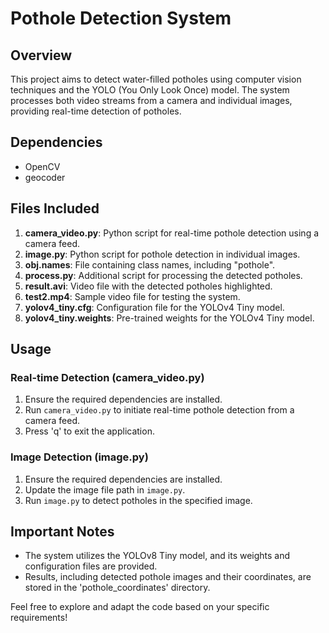 # Pothole Detection System

## Overview
This project aims to detect water-filled potholes using computer vision techniques and the YOLO (You Only Look Once) model. The system processes both video streams from a camera and individual images, providing real-time detection of potholes.

## Dependencies
- OpenCV
- geocoder

## Files Included
1. **camera_video.py**: Python script for real-time pothole detection using a camera feed.
2. **image.py**: Python script for pothole detection in individual images.
3. **obj.names**: File containing class names, including "pothole".
4. **process.py**: Additional script for processing the detected potholes.
5. **result.avi**: Video file with the detected potholes highlighted.
6. **test2.mp4**: Sample video file for testing the system.
7. **yolov4_tiny.cfg**: Configuration file for the YOLOv4 Tiny model.
8. **yolov4_tiny.weights**: Pre-trained weights for the YOLOv4 Tiny model.
 
## Usage
### Real-time Detection (camera_video.py)
1. Ensure the required dependencies are installed.
2. Run `camera_video.py` to initiate real-time pothole detection from a camera feed.
3. Press 'q' to exit the application.

### Image Detection (image.py)
1. Ensure the required dependencies are installed.
2. Update the image file path in `image.py`.
3. Run `image.py` to detect potholes in the specified image.

## Important Notes
- The system utilizes the YOLOv8 Tiny model, and its weights and configuration files are provided.
- Results, including detected pothole images and their coordinates, are stored in the 'pothole_coordinates' directory.

Feel free to explore and adapt the code based on your specific requirements!

